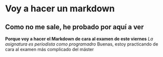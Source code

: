 # Voy a hacer un markdown
## Como no me sale, he probado por aquí a ver
**Porque voy a hacer el Markdown de cara al examen de este viernes** 
*La asignatura es periodista como programadro*
Buenas, estoy practicando de cara al examen más complicado del máster
